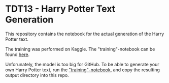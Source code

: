 # TDT13 - Harry Potter Text Generation

This repository contains the notebook for the actual generation of the Harry Potter text.

The training was performed on Kaggle. The "training"-notebook can be found [here](https://www.kaggle.com/skanin/harry-potter-text-generation). 

Unforunately, the model is too big for GitHub. To be able to generate your own Harry Potter text, run the ["training"-notebook](https://www.kaggle.com/skanin/harry-potter-text-generation), and copy the resulting output directory into this repo.
